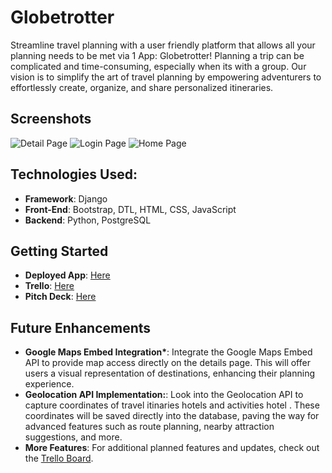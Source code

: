 # Globetrotter

Streamline travel planning with a user friendly platform that allows all your planning needs to be met via 1 App: Globetrotter! Planning a trip can be complicated and time-consuming,
especially when its with a group. Our vision is to simplify the art of travel planning by empowering adventurers to effortlessly create, organize, and share personalized itineraries.

## Screenshots

![Detail Page](https://i.imgur.com/Fp4DZtb.png)
![Login Page](https://i.imgur.com/TOE1aAZ.png)
![Home Page](https://i.imgur.com/3LuhYPh.png)

## Technologies Used:

- **Framework**: Django
- **Front-End**: Bootstrap, DTL, HTML, CSS, JavaScript
- **Backend**: Python, PostgreSQL

## Getting Started

- **Deployed App**: [Here](https://globetrotter.fly.dev/)
- **Trello**: [Here](https://trello.com/b/lnrp3fqi/django-travel-app)
- **Pitch Deck**: [Here](https://docs.google.com/presentation/d/1rERXrdtyDyjs3DcEpaveyDByXaEUqJnCtIYF-ThvzQo/edit#slide=id.g275b707c140_4_643)

## Future Enhancements

- **Google Maps Embed Integration\***: Integrate the Google Maps Embed API to provide map access directly on the details page. This will offer users a visual representation of destinations, enhancing their planning experience.
- **Geolocation API Implementation:**: Look into the Geolocation API to capture coordinates of travel itinaries hotels and activities hotel . These coordinates will be saved directly into the database, paving the way for advanced features such as route planning, nearby attraction suggestions, and more.
- **More Features**: For additional planned features and updates, check out the [Trello Board](https://trello.com/b/lnrp3fqi/django-travel-app).
